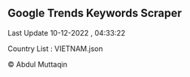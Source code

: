 

## Google Trends Keywords Scraper 
 
Last Update 10-12-2022 , 04:33:22

Country List :
VIETNAM.json



© Abdul Muttaqin 

